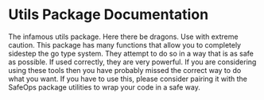 
# Utils Package Documentation

The infamous utils package.
Here there be dragons.
Use with extreme caution.
This package has many functions that allow you to completely sidestep the go type system.
They attempt to do so in a way that is as safe as possible.
If used correctly, they are very powerful.
If you are considering using these tools then you have probably missed the correct way to do  what you want.
If you have to use this, please consider pairing it with the SafeOps package utilities to wrap your code in a safe way.
